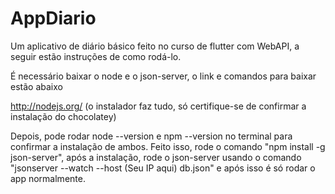 # AppDiario
Um aplicativo de diário básico feito no curso de flutter com WebAPI, a seguir estão instruções de como rodá-lo.

É necessário baixar o node e o json-server, o link e comandos para baixar estão abaixo

http://nodejs.org/ (o instalador faz tudo, só certifique-se de confirmar a instalação do chocolatey)

Depois, pode rodar node --version e npm --version no terminal para confirmar a instalação de ambos.
Feito isso, rode o comando "npm install -g json-server", após a instalação, rode o json-server usando o comando "jsonserver --watch --host (Seu IP aqui) db.json" e após isso é só rodar o app normalmente.
